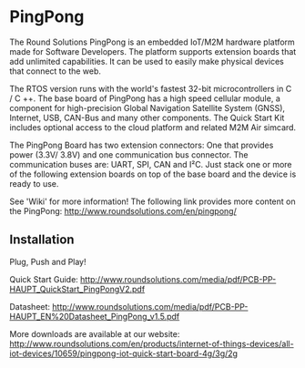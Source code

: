 # PingPong

The Round Solutions PingPong is an embedded IoT/M2M hardware platform made for Software Developers. The platform supports extension boards that add unlimited capabilities. It can be used to easily make physical devices that connect to the web. 

The RTOS version runs with the world's fastest 32-bit microcontrollers in C / C ++. The base board of PingPong has a high speed cellular module, a component for high-precision Global Navigation Satellite System (GNSS), Internet, USB, CAN-Bus and many other components. The Quick Start Kit includes optional access to the cloud platform and related M2M Air simcard.

The PingPong Board has two extension connectors: One that provides power (3.3V/ 3.8V) and one communication bus connector. The communication buses are: UART, SPI, CAN and I²C.  Just stack one or more of the following extension boards on top of the base board and the device is ready to use.

See 'Wiki' for more information!
The following link provides more content on the PingPong: http://www.roundsolutions.com/en/pingpong/

## Installation 
Plug, Push and Play!

Quick Start Guide: http://www.roundsolutions.com/media/pdf/PCB-PP-HAUPT_QuickStart_PingPongV2.pdf

Datasheet: http://www.roundsolutions.com/media/pdf/PCB-PP-HAUPT_EN%20Datasheet_PingPong_v1.5.pdf

More downloads are available at our website: http://www.roundsolutions.com/en/products/internet-of-things-devices/all-iot-devices/10659/pingpong-iot-quick-start-board-4g/3g/2g


